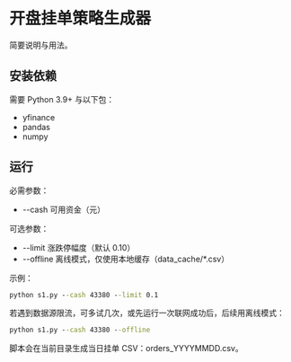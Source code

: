 # 开盘挂单策略生成器

简要说明与用法。

## 安装依赖

需要 Python 3.9+ 与以下包：

- yfinance
- pandas
- numpy

## 运行

必需参数：

- --cash 可用资金（元）

可选参数：

- --limit 涨跌停幅度（默认 0.10）
- --offline 离线模式，仅使用本地缓存（data_cache/*.csv）

示例：

```cmd
python s1.py --cash 43380 --limit 0.1
```

若遇到数据源限流，可多试几次，或先运行一次联网成功后，后续用离线模式：

```cmd
python s1.py --cash 43380 --offline
```

脚本会在当前目录生成当日挂单 CSV：orders_YYYYMMDD.csv。


